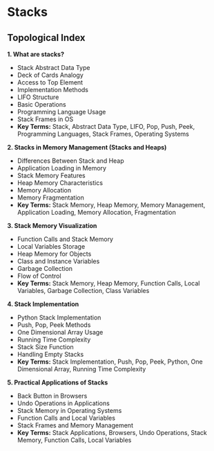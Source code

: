 # Stacks

## Topological Index

**1. What are stacks?**

- Stack Abstract Data Type
- Deck of Cards Analogy
- Access to Top Element
- Implementation Methods
- LIFO Structure
- Basic Operations
- Programming Language Usage
- Stack Frames in OS
- **Key Terms:** Stack, Abstract Data Type, LIFO, Pop, Push, Peek, Programming Languages, Stack Frames, Operating Systems

**2. Stacks in Memory Management (Stacks and Heaps)**

- Differences Between Stack and Heap
- Application Loading in Memory
- Stack Memory Features
- Heap Memory Characteristics
- Memory Allocation
- Memory Fragmentation
- **Key Terms:** Stack Memory, Heap Memory, Memory Management, Application Loading, Memory Allocation, Fragmentation

**3. Stack Memory Visualization**

- Function Calls and Stack Memory
- Local Variables Storage
- Heap Memory for Objects
- Class and Instance Variables
- Garbage Collection
- Flow of Control
- **Key Terms:** Stack Memory, Heap Memory, Function Calls, Local Variables, Garbage Collection, Class Variables

**4. Stack Implementation**

- Python Stack Implementation
- Push, Pop, Peek Methods
- One Dimensional Array Usage
- Running Time Complexity
- Stack Size Function
- Handling Empty Stacks
- **Key Terms:** Stack Implementation, Push, Pop, Peek, Python, One Dimensional Array, Running Time Complexity

**5. Practical Applications of Stacks**

- Back Button in Browsers
- Undo Operations in Applications
- Stack Memory in Operating Systems
- Function Calls and Local Variables
- Stack Frames and Memory Management
- **Key Terms:** Stack Applications, Browsers, Undo Operations, Stack Memory, Function Calls, Local Variables
